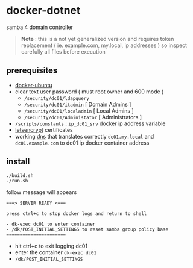 # docker-dotnet

samba 4 domain controller

> **Note** : this is a not yet generalized version and requires token replacement ( ie. example.com, my.local, ip addresses ) so inspect carefully all files before execution

## prerequisites

- [docker-ubuntu](https://github.com/devel0/docker-ubuntu)
- clear text user password ( must root owner and 600 mode )
  - `/security/dc01/ldapquery`
  - `/security/dc01/itadmin` [ Domain Admins ]
  - `/security/dc01/localadmin` [ Local Admins ]
  - `/security/dc01/Administator` [ Administrators ]
- `/scripts/constants` : `ip_dc01_srv` docker ip address variable
- [letsencrypt](https://letsencrypt.org/) certificates
- working [dns](https://github.com/devel0/docker-dns-rpz) that translates correctly `dc01.my.local` and `dc01.example.com` to dc01 ip docker container address

## install

```
./build.sh
./run.sh
```

follow message will appears

```
===> SERVER READY <===

press ctrl+c to stop docker logs and return to shell

- dk-exec dc01 to enter container
- /dk/POST_INITIAL_SETTINGS to reset samba group policy base
======================
```

- hit ctrl+c to exit logging dc01
- enter the container `dk-exec dc01`
- `/dk/POST_INITIAL_SETTINGS`
